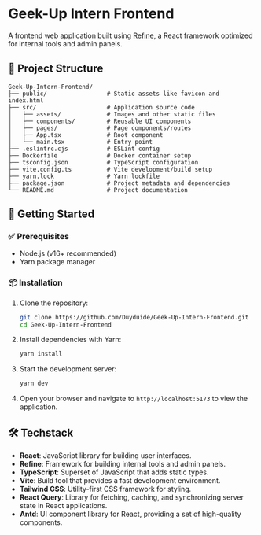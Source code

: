 # Geek-Up Intern Frontend

A frontend web application built using [Refine](https://refine.dev/), a React framework optimized for internal tools and admin panels.

## 📁 Project Structure

```
Geek-Up-Intern-Frontend/ 
├── public/                 # Static assets like favicon and index.html
├── src/                    # Application source code
│   ├── assets/             # Images and other static files
│   ├── components/         # Reusable UI components
│   ├── pages/              # Page components/routes
│   ├── App.tsx             # Root component
│   └── main.tsx            # Entry point
├── .eslintrc.cjs           # ESLint config
├── Dockerfile              # Docker container setup
├── tsconfig.json           # TypeScript configuration
├── vite.config.ts          # Vite development/build setup
├── yarn.lock               # Yarn lockfile
├── package.json            # Project metadata and dependencies
└── README.md               # Project documentation
```
## 🚀 Getting Started

### ✅ Prerequisites

- Node.js (v16+ recommended)
- Yarn package manager

### 📦 Installation

1. Clone the repository:

   ```bash
   git clone https://github.com/Duyduide/Geek-Up-Intern-Frontend.git
   cd Geek-Up-Intern-Frontend
    ```

2. Install dependencies with Yarn:
    ```bash
    yarn install
    ```
3. Start the development server:
    ```bash
    yarn dev
    ```
4. Open your browser and navigate to `http://localhost:5173` to view the application.

## 🛠️ Techstack
- **React**: JavaScript library for building user interfaces.
- **Refine**: Framework for building internal tools and admin panels.
- **TypeScript**: Superset of JavaScript that adds static types.
- **Vite**: Build tool that provides a fast development environment.
- **Tailwind CSS**: Utility-first CSS framework for styling.
- **React Query**: Library for fetching, caching, and synchronizing server state in React applications.
- **Antd**: UI component library for React, providing a set of high-quality components.

